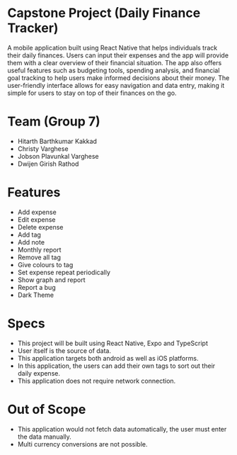 
# Capstone Project (Daily Finance Tracker)
A mobile application built using React Native that helps individuals track their daily finances. Users can input their expenses and the app will provide them with a clear overview of their financial situation. The app also offers useful features such as budgeting tools, spending analysis, and financial goal tracking to help users make informed decisions about their money. The user-friendly interface allows for easy navigation and data entry, making it simple for users to stay on top of their finances on the go.

# Team (Group 7)
- Hitarth Barthkumar Kakkad
- Christy Varghese
- Jobson Plavunkal Varghese
- Dwijen Girish Rathod

# Features
- Add expense
- Edit expense
- Delete expense
- Add tag
- Add note
- Monthly report
- Remove all tag
- Give colours to tag
- Set expense repeat periodically
- Show graph and report
- Report a bug
- Dark Theme

# Specs
- This project will be built using React Native, Expo and TypeScript
- User itself is the source of data.
- This application targets both android as well as iOS platforms.
- In this application, the users can add their own tags to sort out their daily expense.
- This application does not require network connection.

# Out of Scope

- This application would not fetch data automatically, the user must enter the data manually.
- Multi currency conversions are not possible.
